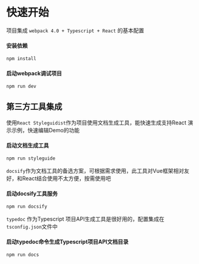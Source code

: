 # 快速开始

项目集成 `webpack 4.0 + Typescript + React` 的基本配置


#### 安装依赖

``` bash
npm install 
```
#### 启动webpack调试项目

``` bash
npm run dev
```

## 第三方工具集成

使用`React Styleguidist`作为项目使用文档生成工具，能快速生成支持React 演示示例，快速编辑Demo的功能
#### 启动文档生成工具

``` bash
npm run styleguide
```


`docsify`作为文档工具的备选方案，可根据需求使用，此工具对Vue框架相对友好，和React结合使用不太方便，按需使用吧
#### 启动docsify工具服务

``` bash
npm run docsify
```


`typedoc` 作为Typescript 项目API生成工具是很好用的，配置集成在``tsconfig.json``文件中

#### 启动typedoc命令生成Typescript项目API文档目录

``` bash
npm run docs
```

